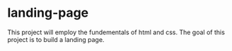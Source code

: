 # landing-page

This project will employ the fundementals of html and css. The goal of this project is to build a landing page.
